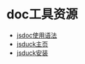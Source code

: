 # doc工具资源
- [jsdoc使用语法](http://usejsdoc.org/#JSDoc_Examples)
- [jsduck主页](https://github.com/senchalabs/jsduck)
- [jsduck安装](https://github.com/senchalabs/jsduck/wiki/Installation)
